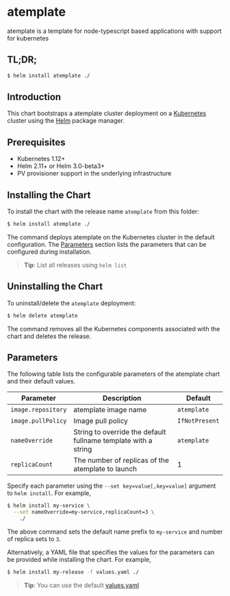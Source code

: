 # atemplate

atemplate is a template for node-typescript based applications with support for kubernetes

## TL;DR;

```bash
$ helm install atemplate ./
```

## Introduction

This chart bootstraps a atemplate cluster deployment on a [Kubernetes](http://kubernetes.io) cluster using the [Helm](https://helm.sh) package manager.

## Prerequisites

-   Kubernetes 1.12+
-   Helm 2.11+ or Helm 3.0-beta3+
-   PV provisioner support in the underlying infrastructure

## Installing the Chart

To install the chart with the release name `atemplate` from this folder:

```bash
$ helm install atemplate ./
```

The command deploys atemplate on the Kubernetes cluster in the default configuration. The [Parameters](#parameters) section lists the parameters that can be configured during installation.

> **Tip**: List all releases using `helm list`

## Uninstalling the Chart

To uninstall/delete the `atemplate` deployment:

```bash
$ helm delete atemplate
```

The command removes all the Kubernetes components associated with the chart and deletes the release.

## Parameters

The following table lists the configurable parameters of the atemplate chart and their default values.

| Parameter          | Description                                                    | Default          |
| ------------------ | -------------------------------------------------------------- | ---------------- |
| `image.repository` | atemplate image name                                      | `atemplate` |
| `image.pullPolicy` | Image pull policy                                              | `IfNotPresent`   |
| `nameOverride`     | String to override the default fullname template with a string | `atemplate` |
| `replicaCount`     | The number of replicas of the atemplate to launch           | 1                |

Specify each parameter using the `--set key=value[,key=value]` argument to `helm install`. For example,

```bash
$ helm install my-service \
  --set nameOverride=my-service,replicaCount=3 \
    ./
```

The above command sets the default name prefix to `my-service` and number of replica sets to `3`.

Alternatively, a YAML file that specifies the values for the parameters can be provided while installing the chart. For example,

```bash
$ helm install my-release -f values.yaml ./
```

> **Tip**: You can use the default [values.yaml](values.yaml)
